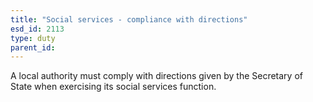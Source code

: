 ```yaml
---
title: "Social services - compliance with directions"
esd_id: 2113
type: duty
parent_id:  
---
```


A local authority must comply with directions given by the Secretary of State when exercising its social services function.

